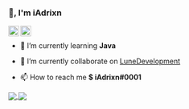 ### 👋, I'm iAdrixn

<a href="https://twitter.com/iAdrixn">
  <img align="left" alt="iAdrixn" width="21px" src="https://raw.githubusercontent.com/anuraghazra/anuraghazra/master/assets/twitter.svg" />
</a>

<a href="https://discord.gg/lunedev">
  <img align="left" alt="iAdrixn" width="21px" src="https://raw.githubusercontent.com/anuraghazra/anuraghazra/master/assets/discord-round.svg" />
</a>

<br />

- 🌱 I’m currently learning **Java**

- 🔭 I’m currently collaborate on [LuneDevelopment](https://github.com/LuneClub)

- 📫 How to reach me **$ iAdrixn#0001**
  
<a href="https://github.com/iAdrixn">
  <img align="center" src="https://github-readme-stats.vercel.app/api?username=lDqnteh&show_icons=true&count_private=true&bg_color=45,000000,161ba7,00add0&title_color=fff&text_color=fff" />
</a>
<a href="https://github.com/iAdrixn">
  <img align="center" src="https://github-readme-stats.vercel.app/api/top-langs/?username=lDqnteh&layout=compact&bg_color=-45,00add0,161ba7,000000&title_color=fff&text_color=fff" />
</a>

  
<br />
<br />

